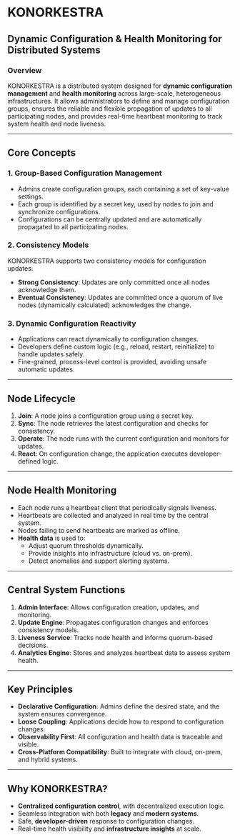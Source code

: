 # KONORKESTRA

## Dynamic Configuration & Health Monitoring for Distributed Systems

### Overview

KONORKESTRA is a distributed system designed for **dynamic configuration management** and **health monitoring** across large-scale, heterogeneous infrastructures. It allows administrators to define and manage configuration groups, ensures the reliable and flexible propagation of updates to all participating nodes, and provides real-time heartbeat monitoring to track system health and node liveness.

---

## Core Concepts

### 1. Group-Based Configuration Management
- Admins create configuration groups, each containing a set of key-value settings.
- Each group is identified by a secret key, used by nodes to join and synchronize configurations.
- Configurations can be centrally updated and are automatically propagated to all participating nodes.

### 2. Consistency Models

KONORKESTRA supports two consistency models for configuration updates:
- **Strong Consistency**: Updates are only committed once all nodes acknowledge them.
- **Eventual Consistency**: Updates are committed once a quorum of live nodes (dynamically calculated) acknowledges the change.

### 3. Dynamic Configuration Reactivity
- Applications can react dynamically to configuration changes.
- Developers define custom logic (e.g., reload, restart, reinitialize) to handle updates safely.
- Fine-grained, process-level control is provided, avoiding unsafe automatic updates.

---

## Node Lifecycle

1. **Join**: A node joins a configuration group using a secret key.
2. **Sync**: The node retrieves the latest configuration and checks for consistency.
3. **Operate**: The node runs with the current configuration and monitors for updates.
4. **React**: On configuration change, the application executes developer-defined logic.

---

## Node Health Monitoring
- Each node runs a heartbeat client that periodically signals liveness.
- Heartbeats are collected and analyzed in real time by the central system.
- Nodes failing to send heartbeats are marked as offline.
- **Health data** is used to:
  - Adjust quorum thresholds dynamically.
  - Provide insights into infrastructure (cloud vs. on-prem).
  - Detect anomalies and support alerting systems.

---

## Central System Functions
1. **Admin Interface**: Allows configuration creation, updates, and monitoring.
2. **Update Engine**: Propagates configuration changes and enforces consistency models.
3. **Liveness Service**: Tracks node health and informs quorum-based decisions.
4. **Analytics Engine**: Stores and analyzes heartbeat data to assess system health.

---

## Key Principles
- **Declarative Configuration**: Admins define the desired state, and the system ensures convergence.
- **Loose Coupling**: Applications decide how to respond to configuration changes.
- **Observability First**: All configuration and health data is traceable and visible.
- **Cross-Platform Compatibility**: Built to integrate with cloud, on-prem, and hybrid systems.

---

## Why KONORKESTRA?
- **Centralized configuration control**, with decentralized execution logic.
- Seamless integration with both **legacy** and **modern systems**.
- Safe, **developer-driven** response to configuration changes.
- Real-time health visibility and **infrastructure insights** at scale.